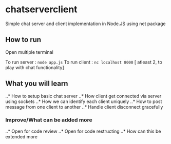# chatserverclient
Simple chat server and client implementation in Node.JS using net package

## How to run
Open multiple terminal

To run server : `node app.js`
To run client : `nc localhost 8000` [ atleast 2,  to play with chat functionality]

## What you will learn
..* How to setup basic chat server
..* How client get connected via server using sockets
..* How we can identify each client uniquely
..* How to post message from one client to another
..* Handle client disconnect gracefully

### Improve/What can be added more
..* Open for code review
..* Open for code restructing
..* How can this be extended more